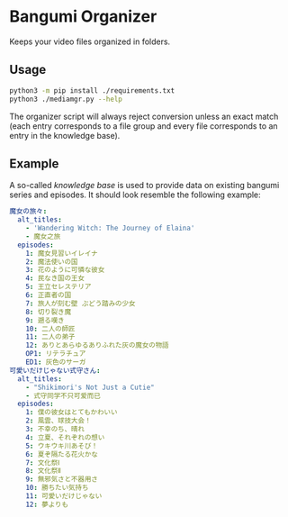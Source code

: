 # Bangumi Organizer

Keeps your video files organized in folders.

## Usage

```sh
python3 -m pip install ./requirements.txt
python3 ./mediamgr.py --help
```

The organizer script will always reject conversion unless an exact match (each entry corresponds to a file group and every file corresponds to an entry in the knowledge base).

## Example

A so-called *knowledge base* is used to provide data on existing bangumi series and episodes. It should look resemble the following example:

```yaml
魔女の旅々:
  alt_titles:
    - 'Wandering Witch: The Journey of Elaina'
    - 魔女之旅
  episodes:
    1: 魔女見習いイレイナ
    2: 魔法使いの国
    3: 花のように可憐な彼女
    4: 民なき国の王女
    5: 王立セレステリア
    6: 正直者の国
    7: 旅人が刻む壁 ぶどう踏みの少女
    8: 切り裂き魔
    9: 遡る嘆き
    10: 二人の師匠
    11: 二人の弟子
    12: ありとあらゆるありふれた灰の魔女の物語
    OP1: リテラチュア
    ED1: 灰色のサーガ
可愛いだけじゃない式守さん:
  alt_titles:
    - "Shikimori's Not Just a Cutie"
    - 式守同学不只可爱而已
  episodes:
    1: 僕の彼女はとてもかわいい
    2: 風雲、球技大会！
    3: 不幸のち、晴れ
    4: 立夏、それぞれの想い
    5: ウキウキ川あそび！
    6: 夏ぞ隔たる花火かな
    7: 文化祭Ⅰ
    8: 文化祭Ⅱ
    9: 無邪気さと不器用さ
    10: 勝ちたい気持ち
    11: 可愛いだけじゃない
    12: 夢よりも
```
